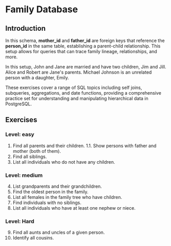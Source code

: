 # Family Database

## Introduction
In this schema, **mother_id** and **father_id** are foreign keys that reference the **person_id** in the same table, establishing a parent-child relationship. This setup allows for queries that can trace family lineage, relationships, and more.

In this setup, John and Jane are married and have two children, Jim and Jill. Alice and Robert are Jane's parents. Michael Johnson is an unrelated person with a daughter, Emily.

These exercises cover a range of SQL topics including self joins, subqueries, aggregations, and date functions, providing a comprehensive practice set for understanding and manipulating hierarchical data in PostgreSQL.

## Exercises

### Level: easy
1. Find all parents and their children.
  1.1. Show persons with father and mother (both of them).
3. Find all siblings.
4. List all individuals who do not have any children.

### Level: medium
4. List grandparents and their grandchildren.
5. Find the oldest person in the family.
6. List all females in the family tree who have children.
7. Find individuals with no siblings.
8. List all individuals who have at least one nephew or niece.

### Level: Hard
9. Find all aunts and uncles of a given person.
10. Identify all cousins.
